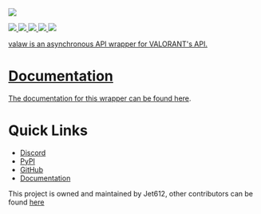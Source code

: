 <img src="https://raw.githubusercontent.com/Jet612/valaw/main/assets/banner.png">

<a href="https://pypi.org/project/valaw/"><img src="https://img.shields.io/pypi/v/valaw?style=for-the-badge">
<a href="https://github.com/Jet612/valaw/issues"><img src="https://img.shields.io/github/issues/jet612/valaw?style=for-the-badge">
<a href="https://pypi.org/project/valaw/"><img src="https://img.shields.io/pypi/dm/valaw?style=for-the-badge">
<a href="https://www.python.org/"><img src="https://img.shields.io/pypi/pyversions/valaw?style=for-the-badge">
<a href="https://github.com/Jet612/valaw/graphs/contributors"><img src="https://img.shields.io/github/contributors/jet612/valaw?style=for-the-badge">

valaw is an asynchronous API wrapper for VALORANT's API.

# Documentation
The documentation for this wrapper can be found [here](https://valaw.readthedocs.io/).

# Quick Links
- [Discord](https://discord.gg/mVXpvunBbF)
- [PyPI](https://pypi.org/project/valaw/)
- [GitHub](https://github.com/Jet612/valaw)
- [Documentation](https://valaw.readthedocs.io/)

This project is owned and maintained by Jet612, other contributors can be found [here](https://github.com/Jet612/valaw/graphs/contributors)
